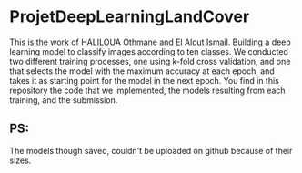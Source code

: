 # ProjetDeepLearningLandCover
This is the work of HALILOUA Othmane and El Alout Ismail.
Building a deep learning model to classify images according to ten classes.
We conducted two different training processes, one using k-fold cross validation, and one that selects the model with the maximum accuracy at each epoch, and takes it as starting point for the model in the next epoch.
You find in this repository the code that we implemented, the models resulting from each training, and the submission.
## PS:
The models though saved, couldn't be uploaded on github because of their sizes.
